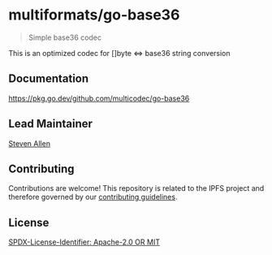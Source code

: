 multiformats/go-base36
=======================

> Simple base36 codec

This is an optimized codec for []byte <=> base36 string conversion

## Documentation

https://pkg.go.dev/github.com/multicodec/go-base36

## Lead Maintainer

[Steven Allen](https://github.com/stebalien)

## Contributing

Contributions are welcome! This repository is related to the IPFS project and therefore governed by our [contributing guidelines](https://github.com/ipfs/community/blob/master/CONTRIBUTING.md).

## License

[SPDX-License-Identifier: Apache-2.0 OR MIT](LICENSE.md)
